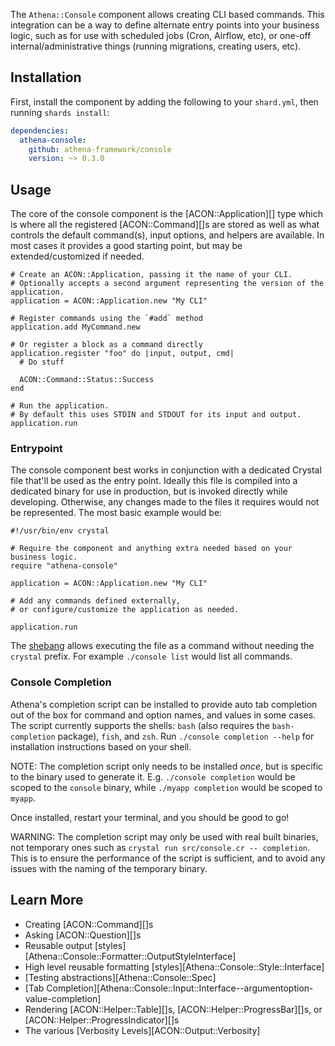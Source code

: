The `Athena::Console` component allows creating CLI based commands.
This integration can be a way to define alternate entry points into your business logic,
such as for use with scheduled jobs (Cron, Airflow, etc), or one-off internal/administrative things (running migrations, creating users, etc).

## Installation

First, install the component by adding the following to your `shard.yml`, then running `shards install`:

```yaml
dependencies:
  athena-console:
    github: athena-framework/console
    version: ~> 0.3.0
```

## Usage

The core of the console component is the [ACON::Application][] type which is where all the registered [ACON::Command][]s are stored
as well as what controls the default command(s), input options, and helpers are available.
In most cases it provides a good starting point, but may be extended/customized if needed.

```crystal
# Create an ACON::Application, passing it the name of your CLI.
# Optionally accepts a second argument representing the version of the application.
application = ACON::Application.new "My CLI"

# Register commands using the `#add` method
application.add MyCommand.new

# Or register a block as a command directly
application.register "foo" do |input, output, cmd|
  # Do stuff

  ACON::Command::Status::Success
end

# Run the application.
# By default this uses STDIN and STDOUT for its input and output.
application.run
```

### Entrypoint

The console component best works in conjunction with a dedicated Crystal file that'll be used as the entry point.
Ideally this file is compiled into a dedicated binary for use in production, but is invoked directly while developing.
Otherwise, any changes made to the files it requires would not be represented.
The most basic example would be:

```
#!/usr/bin/env crystal

# Require the component and anything extra needed based on your business logic.
require "athena-console"

application = ACON::Application.new "My CLI"

# Add any commands defined externally,
# or configure/customize the application as needed.

application.run
```

The [shebang](https://en.wikipedia.org/wiki/Shebang_(Unix)) allows executing the file as a command without needing the `crystal` prefix.
For example `./console list` would list all commands.

### Console Completion

Athena's completion script can be installed to provide auto tab completion out of the box for command and option names, and values in some cases.
The script currently supports the shells: `bash` (also requires the `bash-completion` package), `fish`, and `zsh`.
Run `./console completion --help` for installation instructions based on your shell.

NOTE: The completion script only needs to be installed _once_, but is specific to the binary used to generate it.
E.g. `./console completion` would be scoped to the `console` binary, while `./myapp completion` would be scoped to `myapp`.

Once installed, restart your terminal, and you should be good to go!

WARNING: The completion script may only be used with real built binaries, not temporary ones such as `crystal run src/console.cr -- completion`.
This is to ensure the performance of the script is sufficient, and to avoid any issues with the naming of the temporary binary.

## Learn More

* Creating [ACON::Command][]s
* Asking [ACON::Question][]s
* Reusable output [styles][Athena::Console::Formatter::OutputStyleInterface]
* High level reusable formatting [styles][Athena::Console::Style::Interface]
* [Testing abstractions][Athena::Console::Spec]
* [Tab Completion][Athena::Console::Input::Interface--argumentoption-value-completion]
* Rendering [ACON::Helper::Table][]s, [ACON::Helper::ProgressBar][]s, or [ACON::Helper::ProgressIndicator][]s
* The various [Verbosity Levels][ACON::Output::Verbosity]
